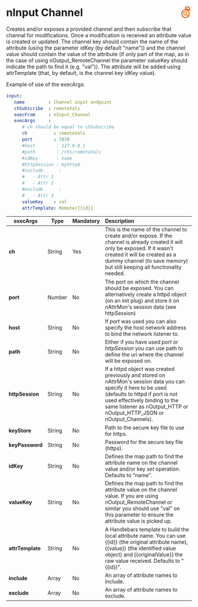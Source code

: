 # nInput Channel <a href="/"><img align="right" src="images/logo.png"></a>

Creates and/or exposes a provided channel and then subscribe that channal for modifications. Once a modification is received an attribute value is created or updated. The channel key should contain the name of the attribute (using the parameter idKey (by default "name")) and the channel value should contain the value of the attribute (if only part of the map, as in the case of using nOutput_RemoteChannel the parameter valueKey should indicate the path to find it (e.g. "val")). The attribute will be added using attrTemplate (that, by default, is the channel key idKey value).

Example of use of the execArgs:

```yaml
input:
   name         : Channel input endpoint
   chSubscribe  : remoteVals
   execFrom     : nInput_Channel
   execArgs     :
      # ch should be equal to chSubscribe
      ch          : remoteVals 
      port        : 7878
      #host        : 127.0.0.1
      #path        : /chs/remoteVals
      #idKey       : name
      #httpSession : myhttpd
      #include      :
      #   - Attr 1 
      #   - Attr 2
      #exclude      :
      #   - Attr 3
      valueKey    : val
      attrTemplate: Remote/{{id}}
``` 

| execArgs | Type | Mandatory | Description | 
| -------- | ---- | --------- |:----------- |
| **ch** | String | Yes | This is the name of the channel to create and/or expose. If the channel is already created it will only be exposed. If it wasn't created it will be created as a dummy channel (to save memory) but still keeping all functionality needed. |
| **port** | Number | No | The port on which the channel should be exposed. You can alternatively create a httpd object (on an init plug) and store it on nAttrMon's session data (see httpSession) |
| **host** | String | No | If *port* was used you can also specify the host network address to bind the network listener to. |
| **path** | String | No | Either if you have used *port* or *httpSession* you can use path to define the uri where the channel will be exposed on. |
| **httpSession** | String | No | If a httpd object was created previously and stored on nAttrMon's session data you can specify it here to be used (defaults to httpd if port is not used effectively binding to the same listener as nOutput_HTTP or nOutput_HTTP_JSON or nOutput_Channels). |
| **keyStore** | String | No | Path to the secure key file to use for https. |
| **keyPassword** | String | No | Password for the secure key file (https). |
| **idKey** | String | No | Defines the map path to find the attribute name on the channel value and/or key *set* operation. Defaults to "name". |
| **valueKey** | String | No | Defines the map path to find the attribute value on the channel value. If you are using nOutput_RemoteChannel or similar you should use "val" on this parameter to ensure the attribute value is picked up. |
| **attrTemplate** | String | No | A Handlebars template to build the local attribute name. You can use {{id}} (the original attribute name), {{value}} (the identified value object) and {{originalValue}} the raw value received. Defaults to "{{id}}". |
| **include** | Array | No | An array of attribute names to include. |
| **exclude** | Array | No | An array of attribute names to exclude. |

